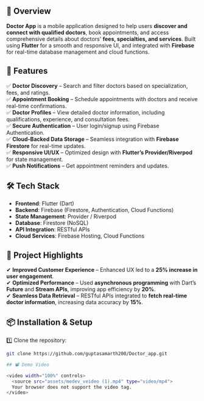 ## 📖 Overview

**Doctor App** is a mobile application designed to help users **discover and connect with qualified doctors**, book appointments, and access comprehensive details about doctors' **fees, specialties, and services**. Built using **Flutter** for a smooth and responsive UI, and integrated with **Firebase** for real-time database management and cloud functions.


## 🚀 Features

✅ **Doctor Discovery** – Search and filter doctors based on specialization, fees, and ratings.  
✅ **Appointment Booking** – Schedule appointments with doctors and receive real-time confirmations.  
✅ **Doctor Profiles** – View detailed doctor information, including qualifications, experience, and consultation fees.  
✅ **Secure Authentication** – User login/signup using Firebase Authentication.  
✅ **Cloud-Backed Data Storage** – Seamless integration with **Firebase Firestore** for real-time updates.  
✅ **Responsive UI/UX** – Optimized design with **Flutter’s Provider/Riverpod** for state management.  
✅ **Push Notifications** – Get appointment reminders and updates.  

## 🛠️ Tech Stack

- **Frontend**: Flutter (Dart)  
- **Backend**: Firebase (Firestore, Authentication, Cloud Functions)  
- **State Management**: Provider / Riverpod  
- **Database**: Firestore (NoSQL)  
- **API Integration**: RESTful APIs  
- **Cloud Services**: Firebase Hosting, Cloud Functions

## 🎯 Project Highlights

✔ **Improved Customer Experience** – Enhanced UX led to a **25% increase in user engagement**.  
✔ **Optimized Performance** – Used **asynchronous programming** with Dart’s **Future** and **Stream APIs**, improving app efficiency by **20%**.  
✔ **Seamless Data Retrieval** – RESTful APIs integrated to **fetch real-time doctor information**, increasing data accuracy by **15%**.  

## 📦 Installation & Setup

1️⃣ Clone the repository:  
```sh
git clone https://github.com/guptasamarth200/Doctor_app.git

## 📽️ Demo Video  

<video width="100%" controls>
  <source src="assets/medev_veideo (1).mp4" type="video/mp4">
  Your browser does not support the video tag.
</video>

